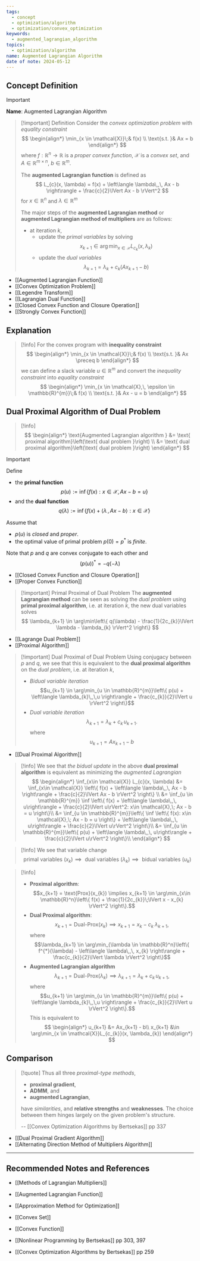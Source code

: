 ```yaml
---
tags:
  - concept
  - optimization/algorithm
  - optimization/convex_optimization
keywords:
  - augmented_lagrangian_algorithm
topics:
  - optimization/algorithm
name: Augmented Lagrangian Algorithm
date of note: 2024-05-12
---
```


## Concept Definition

>[!important]
>**Name**: Augmented Lagrangian Algorithm

>[!important] Definition
>Consider the *convex optimization problem* with *equality constraint*
>$$
>\begin{align*}
>  \min_{x \in \mathcal{X}}\;& f(x) \\
>  \text{s.t. }& Ax = b
>\end{align*}
>$$
>where $f: \mathbb{R}^n \to \mathbb{R}$ is a *proper convex function*, $\mathcal{X}$ is a *convex set*, and $A\in \mathbb{R}^{m \times n}$, $b\in \mathbb{R}^{m}.$
>
>The **augmented Lagrangian function** is defined as
>$$
>L_{c}(x, \lambda) = f(x) + \left\langle  \lambda\,,\, Ax - b \right\rangle + \frac{c}{2}\lVert Ax - b \rVert^2 
>$$
>for $x\in \mathbb{R}^{n}$ and $\lambda \in \mathbb{R}^{m}$
>
>The major steps of the **augmented Lagrangian method** or **augmented Lagrangian method of multipliers** are as follows:
>- at iteration $k$, 
>	- update the *primal variables* by solving $$x_{k+1} \in \arg\min_{x \in \mathcal{X}}L_{c_{k}}(x, \lambda_{k})$$
>	- update the *dual variables* $$\lambda_{k+1} = \lambda_{k} + c_{k}\left(Ax_{k+1} - b\right)$$

- [[Augmented Lagrangian Function]]
- [[Convex Optimization Problem]]
- [[Legendre Transform]]
- [[Lagrangian Dual Function]]
- [[Closed Convex Function and Closure Operation]]
- [[Strongly Convex Function]]

## Explanation


>[!info]
>For the convex program with **inequality constraint**
>$$
>\begin{align*}
>  \min_{x \in \mathcal{X}}\;& f(x) \\
>  \text{s.t. }& Ax \preceq b
>\end{align*}
>$$
>we can define a slack variable $u \in \mathbb{R}^{m}$ and convert the *inequality constraint* into *equality constraint*
>$$
>\begin{align*}
>  \min_{x \in \mathcal{X},\, \epsilon \in \mathbb{R}^{m}}\;& f(x) \\
>  \text{s.t. }& Ax - u = b
>\end{align*}
>$$

## Dual Proximal Algorithm of Dual Problem

>[!info]
>$$
>\begin{align*}
>\text{Augmented Lagrangian algorithm } &= \text{ proximal algorithm}\left(\text{ dual problem }\right) \\
>&=  \text{ dual proximal algorithm}\left(\text{ dual problem }\right)
>\end{align*}
>$$

>[!important]
>Define 
>- the **primal function** $$p(u) := \inf\left\{ f(x): x\in \mathcal{X}, Ax - b = u \right\} $$ 
>- and the **dual function** $$q(\lambda) := \inf\left\{ f(x) + \left\langle  \lambda\,,\, Ax - b    \right\rangle: x\in \mathcal{X}  \right\} $$ 
>
>Assume that 
>- $p(u)$ is *closed* and *proper*.
>- the optimal value of primal problem $p(0) = p^{*}$ is *finite*.
>  
>Note that $p$ and $q$ are convex conjugate to each other and $$\left(p(u)\right)^{*} = -q(-\lambda)$$

- [[Closed Convex Function and Closure Operation]]
- [[Proper Convex Function]]

>[!important] Primal Proximal of Dual Problem
>The **augmented Lagrangian method** can be seen as solving the *dual problem* using **primal proximal algorithm**, i.e. at iteration $k$, the new dual variables solves 
>$$
>\lambda_{k+1} \in \arg\min\left\{ q(\lambda) - \frac{1}{2c_{k}}\lVert \lambda - \lambda_{k} \rVert^2   \right\} 
>$$

- [[Lagrange Dual Problem]]
- [[Proximal Algorithm]]

>[!important] Dual Proximal of Dual Problem
>Using conjugacy between $p$ and $q$, we see that this is equivalent to the **dual proximal algorithm** on the *dual problem*, i.e. at iteration $k$, 
> - *Bidual variable iteration* $$u_{k+1} \in \arg\min_{u \in \mathbb{R}^{m}}\left\{ p(u) + \left\langle  \lambda_{k}\,,\,u \right\rangle + \frac{c_{k}}{2}\lVert u \rVert^2 \right\}$$
> - *Dual variable iteration* $$\lambda_{k+1} = \lambda_{k} + c_{k}\,u_{k+1}.$$ where $$u_{k+1} = Ax_{k+1} - b$$

- [[Dual Proximal Algorithm]]

>[!info]
>We see that *the bidual update* in the above **dual proximal algorithm** is equivalent as minimizing the *augmented Lagrangian*
>$$
>\begin{align*}
> \inf_{x\in \mathcal{X}} L_{c}(x, \lambda) &= \inf_{x\in \mathcal{X}} \left\{  f(x) + \left\langle  \lambda\,,\, Ax - b \right\rangle + \frac{c}{2}\lVert Ax - b \rVert^2  \right\}  \\
> &= \inf_{u \in \mathbb{R}^{m}} \inf \left\{  f(x) + \left\langle  \lambda\,,\, u\right\rangle + \frac{c}{2}\lVert u\rVert^2: x\in \mathcal{X},\; Ax - b = u  \right\}\\
> &= \inf_{u \in \mathbb{R}^{m}}\left\{ \inf \left\{  f(x): x\in \mathcal{X},\; Ax - b = u  \right\} + \left\langle  \lambda\,,\, u\right\rangle + \frac{c}{2}\lVert u\rVert^2 \right\}\\
> &= \inf_{u \in \mathbb{R}^{m}}\left\{ p(u) + \left\langle  \lambda\,,\, u\right\rangle + \frac{c}{2}\lVert u\rVert^2 \right\}\\
>\end{align*}
>$$

>[!info]
>We see that variable change
>$$
>\text{ primal variables }(x_{k}) \implies \text{ dual variables }(\lambda_{k}) \implies \text{ bidual variables }(u_{k})
>$$

>[!info]
>- **Proximal algorithm**: $$x_{k+1} = \text{Prox}(x_{k}) \implies x_{k+1} \in \arg\min_{x\in \mathbb{R}^n}\left\{ f(x) + \frac{1}{2c_{k}}\;\lVert x - x_{k} \rVert^2 \right\}.$$
>- **Dual Proximal algorithm**: $$x_{k+1} = \text{Dual-Prox}(x_{k}) \implies x_{k+1} = x_{k} - c_{k}\;\lambda_{k+1},$$ where $$\lambda_{k+1} \in \arg\min_{\lambda \in \mathbb{R}^n}\left\{ f^{*}(\lambda) - \left\langle  \lambda\,,\, x_{k} \right\rangle + \frac{c_{k}}{2}\lVert \lambda \rVert^2 \right\}$$
>- **Augmented Lagrangian algorithm**  $$\lambda_{k+1} = \text{Dual-Prox}(\lambda_{k}) \implies \lambda_{k+1} = \lambda_{k} + c_{k}\,u_{k+1},$$ where $$u_{k+1} \in \arg\min_{u \in \mathbb{R}^{m}}\left\{ p(u) + \left\langle  \lambda_{k}\,,\,u \right\rangle + \frac{c_{k}}{2}\lVert u \rVert^2 \right\}.$$ This is equivalent to 
>  $$
>  \begin{align*}
>  u_{k+1} &= Ax_{k+1} - b\\
>  x_{k+1} &\in \arg\min_{x \in \mathcal{X}}L_{c_{k}}(x, \lambda_{k})
>  \end{align*}
> $$



## Comparison

>[!quote]
>Thus all three *proximal-type methods*, 
>- **proximal gradient**, 
>- **ADMM**, and 
>- **augmented Lagrangian**, 
>
>have *similarities*, and **relative strengths** and **weaknesses**. The choice between them hinges largely on the given problem's structure.
>
>-- [[Convex Optimization Algorithms by Bertsekas]] pp 337

- [[Dual Proximal Gradient Algorithm]]
- [[Alternating Direction Method of Multipliers Algorithm]]




-----------
##  Recommended Notes and References


- [[Methods of Lagrangian Multipliers]]
- [[Augmented Lagrangian Function]]

- [[Approximation Method for Optimization]]

- [[Convex Set]]
- [[Convex Function]]

- [[Nonlinear Programming by Bertsekas]] pp 303, 397
- [[Convex Optimization Algorithms by Bertsekas]] pp 259